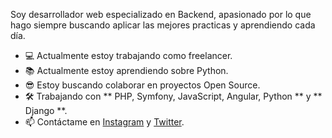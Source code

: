 Soy desarrollador web especializado en Backend, apasionado por lo que hago siempre buscando aplicar las mejores practicas y aprendiendo cada día.

- 💻 Actualmente estoy trabajando como freelancer.
- 📚 Actualmente estoy aprendiendo sobre Python.
- 😎 Estoy buscando colaborar en proyectos Open Source.
- 🛠️ Trabajando con ** PHP, Symfony, JavaScript, Angular, Python ** y ** Django **.
- 📫 Contáctame en [Instagram](https://instagram.com/maximosojo) y [Twitter](https://twitter.com/maximosojo).
